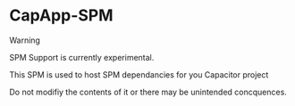 # CapApp-SPM

> [!WARNING]
> SPM Support is currently experimental.

This SPM is used to host SPM dependancies for you Capacitor project

Do not modifiy the contents of it or there may be unintended concquences.
